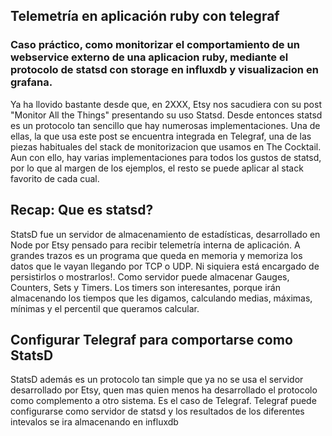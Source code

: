 ## Telemetría en aplicación ruby con telegraf

### Caso práctico, como monitorizar el comportamiento de un webservice externo de una aplicacion ruby, mediante el protocolo de statsd con storage en influxdb y visualizacion en grafana.

Ya ha llovido bastante desde que, en 2XXX, Etsy nos sacudiera con su post "Monitor All the Things" presentando su uso Statsd. Desde entonces statsd es un protocolo tan sencillo que hay numerosas implementaciones. Una de ellas, la que usa este post se encuentra integrada en Telegraf, una de las piezas habituales del stack de monitorizacion que usamos en The Cocktail. Aun con ello, hay varias implementaciones para todos los gustos de statsd, por lo que al margen de los ejemplos, el resto se puede aplicar al stack favorito de cada cual.

## Recap: Que es statsd? 

StatsD fue un servidor de almacenamiento de estadísticas, desarrollado en Node por Etsy pensado para recibir telemetría interna de aplicación. A grandes trazos es un programa que queda en memoria y memoriza los datos que le vayan llegando por TCP o UDP. Ni siquiera está encargado de persistirlos o mostrarlos!. Como servidor puede almacenar Gauges, Counters, Sets y Timers. Los timers son interesantes, porque irán almacenando los tiempos que les digamos, calculando medias, máximas, mínimas y el percentil que queramos calcular.

## Configurar Telegraf para comportarse como StatsD

StatsD además es un protocolo tan simple que ya no se usa el servidor desarrollado por Etsy, quen mas quien menos ha desarrollado el protocolo como complemento a otro sistema. Es el caso de Telegraf. Telegraf puede configurarse como servidor de statsd y los resultados de los diferentes intevalos se ira almacenando en influxdb




